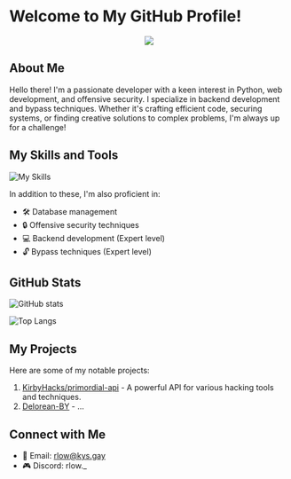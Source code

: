 # Welcome to My GitHub Profile!

<p align="center">
  <img src="https://readme-typing-svg.demolab.com/?lines=Python%20Developer;Web%20Designer;C%23%20Programmer;Backend%20Master;Bypass%20Expert;Always%20learning%20new%20things&font=Fira%20Code&center=true&width=550&height=55&color=f75c7e&vCenter=true&pause=1000&size=22" />
</p>

## About Me

Hello there! I'm a passionate developer with a keen interest in Python, web development, and offensive security. I specialize in backend development and bypass techniques. Whether it's crafting efficient code, securing systems, or finding creative solutions to complex problems, I'm always up for a challenge!

## My Skills and Tools

![My Skills](https://skillicons.dev/icons?i=python,html,css,vscode,cs)

In addition to these, I'm also proficient in:
- 🛠 Database management
- 🔒 Offensive security techniques
- 💻 Backend development (Expert level)
- 🔓 Bypass techniques (Expert level)

## GitHub Stats

![GitHub stats](https://github-readme-stats.vercel.app/api?username=YourGitHubUsername&show_icons=true&theme=radical)

![Top Langs](https://github-readme-stats.vercel.app/api/top-langs/?username=YourGitHubUsername&layout=compact&theme=radical)

## My Projects

Here are some of my notable projects:
1. [KirbyHacks/primordial-api](https://github.com/KirbyHacks/primordial-api) - A powerful API for various hacking tools and techniques.
2. [Delorean-BY](https://github.com/KirbyHacks/Delorean-BY) - ...

## Connect with Me

- 📧 Email: rlow@kys.gay
- 🎮 Discord: rlow._
